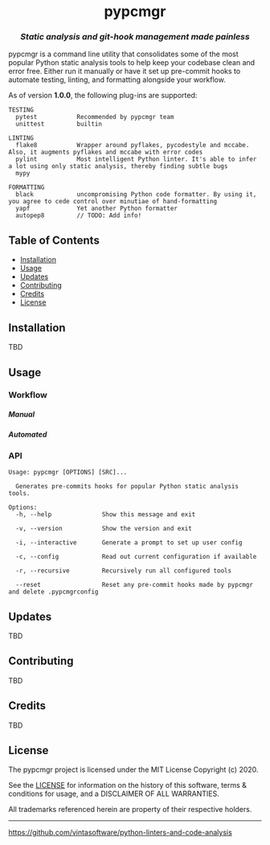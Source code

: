<h1 align="center">pypcmgr</h2>
<h3 align="center"><i>Static analysis and git-hook management made painless</i></h3>

pypcmgr is a command line utility that consolidates some of the most popular Python static analysis tools to help keep your codebase clean and error free. Either run it manually or have it set up pre-commit hooks to automate testing, linting, and formatting alongside your workflow.

As of version <b>1.0.0</b>, the following plug-ins are supported:
```
TESTING
  pytest           Recommended by pypcmgr team
  unittest         builtin
  
LINTING
  flake8           Wrapper around pyflakes, pycodestyle and mccabe. Also, it augments pyflakes and mccabe with error codes
  pylint           Most intelligent Python linter. It's able to infer a lot using only static analysis, thereby finding subtle bugs
  mypy
  
FORMATTING
  black            uncompromising Python code formatter. By using it, you agree to cede control over minutiae of hand-formatting
  yapf             Yet another Python formatter
  autopep8         // TODO: Add info!
```

## Table of Contents
- [Installation](#Installation)
- [Usage](#Usage)
- [Updates](#Updates)
- [Contributing](#Contributing)
- [Credits](#Credits)
- [License](#License)


## Installation
TBD

## Usage
### Workflow
##### Manual

##### Automated

### API
```
Usage: pypcmgr [OPTIONS] [SRC]...

  Generates pre-commits hooks for popular Python static analysis tools.

Options:
  -h, --help              Show this message and exit
  
  -v, --version           Show the version and exit
  
  -i, --interactive       Generate a prompt to set up user config
  
  -c, --config            Read out current configuration if available
  
  -r, --recursive         Recursively run all configured tools
  
  --reset                 Reset any pre-commit hooks made by pypcmgr and delete .pypcmgrconfig
```

## Updates
TBD

## Contributing
TBD

## Credits
TBD

## License
The pypcmgr project is licensed under the MIT License Copyright (c) 2020.

See the [LICENSE](https://github.com/cdkini/pypcmgr/blob/master/LICENSE) for information on the history of this software, terms & conditions for usage, and a DISCLAIMER OF ALL WARRANTIES.

All trademarks referenced herein are property of their respective holders.

---

https://github.com/vintasoftware/python-linters-and-code-analysis
